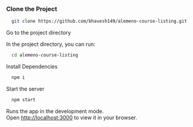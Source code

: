 ### Clone the Project 
```bash
  git clone https://github.com/bhavesh149/alemeno-course-listing.git
```
Go to the project directory

In the project directory, you can run:

```bash
  cd alemeno-course-listing
```

Install Dependencies

```bash 
  npm i
```
Start the server

```bash
  npm start
```

Runs the app in the development mode.\
Open [http://localhost:3000](http://localhost:3000) to view it in your browser.




